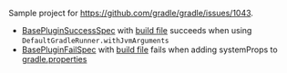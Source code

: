 Sample project for https://github.com/gradle/gradle/issues/1043.

* [BasePluginSuccessSpec](src/integTest/groovy/com/company/gradle/build/plugin/BasePluginSuccessSpec.goovy) with [build file](src/integTest/resources/com/company/gradle/build/plugin/BasePluginSuccessSpec/build.gradle) succeeds when using `DefaultGradleRunner.withJvmArguments`
* [BasePluginFailSpec](src/integTest/groovy/com/company/gradle/build/plugin/BasePluginFailSpec.goovy) with [build file](src/integTest/resources/com/company/gradle/build/plugin/BasePluginFailSpec/build.gradle) fails when adding systemProps to [gradle.properties](src/integTest/resources/com/company/gradle/build/plugin/BasePluginFailSpec/gradle.properties)